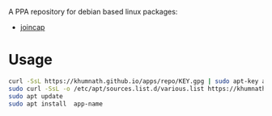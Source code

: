 A PPA repository for debian based  linux packages:

- [joincap](https://github.com/khumnath/apps)


# Usage

```bash
curl -SsL https://khumnath.github.io/apps/repo/KEY.gpg | sudo apt-key add -
sudo curl -SsL -o /etc/apt/sources.list.d/various.list https://khumnath.github.io/apps/repo/various.list
sudo apt update
sudo apt install  app-name
```
